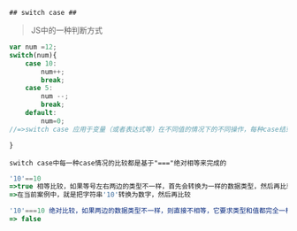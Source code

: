 ``## switch case ##``
> JS中的一种判断方式
```javascript
var num =12;
switch(num){
    case 10:
        num++;
        break;
    case 5:
        num --;
        break;
    default:
        num=0;
//=>switch case 应用于变量（或者表达式等）在不同值的情况下的不同操作，每种case结束后都加break(结束整个判断）

}
```
``switch case中每一种case情况的比较都是基于"==="绝对相等来完成的``

```javascript
'10'==10
=>true 相等比较，如果等号左右两边的类型不一样，首先会转换为一样的数据类型，然后再比较
=>在当前案例中，就是把字符串'10'转换为数字，然后再比较

'10'===10 绝对比较，如果两边的数据类型不一样，则直接不相等，它要求类型和值都完全一样才会相等(真实项目中为了保证代码的严谨性，我们应该更多使用绝对比较）
=> false

```




